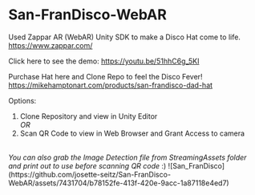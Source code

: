 # San-FranDisco-WebAR
Used Zappar AR (WebAR) Unity SDK to make a Disco Hat come to life.
<br> https://www.zappar.com/ </br>

Click here to see the demo:
https://youtu.be/51hhC6g_5KI

Purchase Hat here and Clone Repo to feel the Disco Fever!
</br>
https://mikehamptonart.com/products/san-frandisco-dad-hat

Options:
1. Clone Repository and view in Unity Editor
</br><i>OR</i>
2. Scan QR Code to view in Web Browser and Grant Access to camera
</br>
<i>You can also grab the Image Detection file from StreamingAssets folder and print out to use before scanning QR code</i> :)
![San_FranDisco](https://github.com/josette-seitz/San-FranDisco-WebAR/assets/7431704/b78152fe-413f-420e-9acc-1a87118e4ed7)
